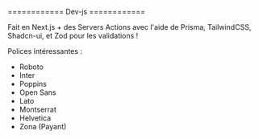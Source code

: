 

============ Dev-js ============

Fait en Next.js + des Servers Actions avec l'aide de Prisma, TailwindCSS, Shadcn-ui, et Zod pour les validations !




Polices intéressantes : 
- Roboto
- Inter
- Poppins
- Open Sans
- Lato
- Montserrat
- Helvetica
- Zona (Payant)